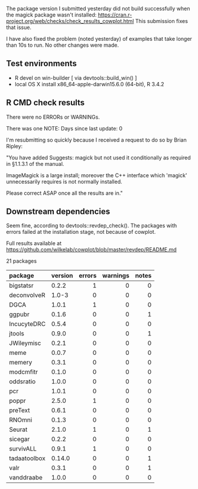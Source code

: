 The package version I submitted yesterday did not build successfully when the magick package wasn't installed: https://cran.r-project.org/web/checks/check_results_cowplot.html This submission fixes that issue.

I have also fixed the problem (noted yesterday) of examples that take longer than 10s to run. No other changes were made.

## Test environments
* R devel on win-builder [ via devtools::build_win() ]
* local OS X install x86_64-apple-darwin15.6.0 (64-bit), R 3.4.2

## R CMD check results
There were no ERRORs or WARNINGs.

There was one NOTE:
Days since last update: 0

I'm resubmitting so quickly because I received a request to do so by Brian Ripley:

"You have added Suggests: magick but not used it conditionally as required in §1.1.3.1 of the manual.

ImageMagick is a large install; moreover the C++ interface which 'magick' unnecessarily requires is not normally installed.

Please correct ASAP once all the results are in."


## Downstream dependencies
Seem fine, according to devtools::revdep_check().
The packages with errors failed at the installation stage,
not because of cowplot.

Full results available at https://github.com/wilkelab/cowplot/blob/master/revdep/README.md

21 packages

|package      |version | errors| warnings| notes|
|:------------|:-------|------:|--------:|-----:|
|bigstatsr    |0.2.2   |      1|        0|     0|
|deconvolveR  |1.0-3   |      0|        0|     0|
|DGCA         |1.0.1   |      1|        0|     0|
|ggpubr       |0.1.6   |      0|        0|     1|
|IncucyteDRC  |0.5.4   |      0|        0|     0|
|jtools       |0.9.0   |      0|        0|     1|
|JWileymisc   |0.2.1   |      0|        0|     0|
|meme         |0.0.7   |      0|        0|     0|
|memery       |0.3.1   |      0|        0|     0|
|modcmfitr    |0.1.0   |      0|        0|     0|
|oddsratio    |1.0.0   |      0|        0|     0|
|pcr          |1.0.1   |      0|        0|     0|
|poppr        |2.5.0   |      1|        0|     0|
|preText      |0.6.1   |      0|        0|     0|
|RNOmni       |0.1.3   |      0|        0|     0|
|Seurat       |2.1.0   |      1|        0|     1|
|sicegar      |0.2.2   |      0|        0|     0|
|survivALL    |0.9.1   |      1|        0|     0|
|tadaatoolbox |0.14.0  |      0|        0|     1|
|valr         |0.3.1   |      0|        0|     1|
|vanddraabe   |1.0.0   |      0|        0|     0|
